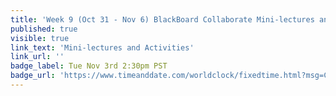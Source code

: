 ```yaml
---
title: 'Week 9 (Oct 31 - Nov 6) BlackBoard Collaborate Mini-lectures and Activities'
published: true
visible: true
link_text: 'Mini-lectures and Activities'
link_url: ''
badge_label: Tue Nov 3rd 2:30pm PST
badge_url: 'https://www.timeanddate.com/worldclock/fixedtime.html?msg=CMPT-363+Review+and+Discussion&iso=20201103T1430&p1=256&ah=1&am=50'
---
```

